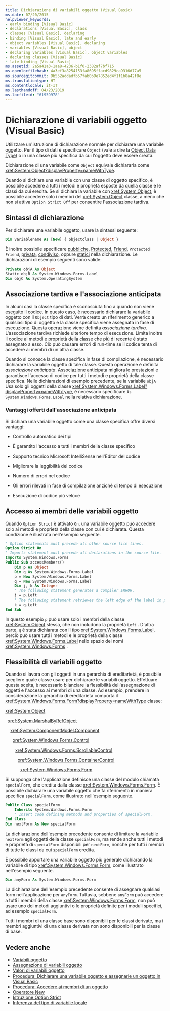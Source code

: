 ```yaml
---
title: Dichiarazione di variabili oggetto (Visual Basic)
ms.date: 07/20/2015
helpviewer_keywords:
- early binding [Visual Basic]
- declarations [Visual Basic], class
- classes [Visual Basic], declaring
- binding [Visual Basic], late and early
- object variables [Visual Basic], declaring
- variables [Visual Basic], object
- declaring variables [Visual Basic], object variables
- declaring classes [Visual Basic]
- late binding [Visual Basic]
ms.assetid: 2a5a41a3-1aa8-4236-b1f0-2382af7bf715
ms.openlocfilehash: 4a3ef3a8254153fa8695ffacd9829ca9316d77a5
ms.sourcegitcommit: 9b552addadfb57fab0b9e7852ed4f1f1b8a42f8e
ms.translationtype: HT
ms.contentlocale: it-IT
ms.lasthandoff: 04/23/2019
ms.locfileid: "61959978"
---
```

# <a name="object-variable-declaration-visual-basic"></a>Dichiarazione di variabili oggetto (Visual Basic)
Utilizzare un'istruzione di dichiarazione normale per dichiarare una variabile oggetto. Per il tipo di dati è specificare `Object` (vale a dire la [Object Data Type](../../../../visual-basic/language-reference/data-types/object-data-type.md)) o in una classe più specifica da cui l'oggetto deve essere creata.  
  
 Dichiarazione di una variabile come `Object` equivale dichiararla come <xref:System.Object?displayProperty=nameWithType>.  
  
 Quando si dichiara una variabile con una classe di oggetto specifico, è possibile accedere a tutti i metodi e proprietà esposte da quella classe e le classi da cui eredita. Se si dichiara la variabile con <xref:System.Object>, è possibile accedere solo i membri del <xref:System.Object> classe, a meno che non si attiva `Option Strict Off` per consentire l'associazione tardiva.  
  
## <a name="declaration-syntax"></a>Sintassi di dichiarazione  
 Per dichiarare una variabile oggetto, usare la sintassi seguente:  
  
```vb  
Dim variablename As [New] { objectclass | Object }  
```  
  
 È inoltre possibile specificare [pubbliche](../../../../visual-basic/language-reference/modifiers/public.md), [Protected](../../../../visual-basic/language-reference/modifiers/protected.md), [Friend](../../../../visual-basic/language-reference/modifiers/friend.md), `Protected Friend`, [privata](../../../../visual-basic/language-reference/modifiers/private.md), [condiviso](../../../../visual-basic/language-reference/modifiers/shared.md), oppure [statici](../../../../visual-basic/language-reference/modifiers/static.md) nella dichiarazione. Le dichiarazioni di esempio seguenti sono valide:  
  
```vb  
Private objA As Object  
Static objB As System.Windows.Forms.Label  
Dim objC As System.OperatingSystem  
```  
  
## <a name="late-binding-and-early-binding"></a>Associazione tardiva e l'associazione anticipata  
 In alcuni casi la classe specifica è sconosciuta fino a quando non viene eseguito il codice. In questo caso, è necessario dichiarare la variabile oggetto con il `Object` tipo di dati. Verrà creato un riferimento generico a qualsiasi tipo di oggetto e la classe specifica viene assegnata in fase di esecuzione. Questa operazione viene definita *associazione tardiva*. L'associazione tardiva richiede ulteriore tempo di esecuzione. Limita inoltre il codice ai metodi e proprietà della classe che più di recente è stato assegnato a esso. Ciò può causare errori di run-time se il codice tenta di accedere ai membri di un'altra classe.  
  
 Quando si conosce la classe specifica in fase di compilazione, è necessario dichiarare la variabile oggetto di tale classe. Questa operazione è definita *associazione anticipata*. Associazione anticipata migliora le prestazioni e garantisce l'accesso di codice per tutti i metodi e proprietà della classe specifica. Nelle dichiarazioni di esempio precedente, se la variabile `objA` Usa solo gli oggetti della classe <xref:System.Windows.Forms.Label?displayProperty=nameWithType>, è necessario specificare `As System.Windows.Forms.Label` nella relativa dichiarazione.  
  
### <a name="advantages-of-early-binding"></a>Vantaggi offerti dall'associazione anticipata  
 Si dichiara una variabile oggetto come una classe specifica offre diversi vantaggi:  
  
- Controllo automatico dei tipi  
  
- È garantito l'accesso a tutti i membri della classe specifico  
  
- Supporto tecnico Microsoft IntelliSense nell'Editor del codice  
  
- Migliorare la leggibilità del codice  
  
- Numero di errori nel codice  
  
- Gli errori rilevati in fase di compilazione anziché di tempo di esecuzione  
  
- Esecuzione di codice più veloce  
  
## <a name="access-to-object-variable-members"></a>Accesso ai membri delle variabili oggetto  
 Quando `Option Strict` è attivato `On`, una variabile oggetto può accedere solo ai metodi e proprietà della classe con cui è dichiarata. Questa condizione è illustrata nell'esempio seguente.  
  
```vb  
' Option statements must precede all other source file lines.  
Option Strict On  
' Imports statement must precede all declarations in the source file.  
Imports System.Windows.Forms  
Public Sub accessMembers()  
    Dim p As Object  
    Dim q As System.Windows.Forms.Label  
    p = New System.Windows.Forms.Label  
    q = New System.Windows.Forms.Label  
    Dim j, k As Integer  
    ' The following statement generates a compiler ERROR.  
    j = p.Left  
    ' The following statement retrieves the left edge of the label in pixels.  
    k = q.Left  
End Sub  
```  
  
 In questo esempio `p` può usare solo i membri della classe <xref:System.Object> stessa, che non includono la proprietà `Left` . D'altra parte, `q` è stata dichiarata con il tipo <xref:System.Windows.Forms.Label>, perciò può usare tutti i metodi e le proprietà della classe <xref:System.Windows.Forms.Label> nello spazio dei nomi <xref:System.Windows.Forms> .  
  
## <a name="flexibility-of-object-variables"></a>Flessibilità di variabili oggetto  
 Quando si lavora con gli oggetti in una gerarchia di ereditarietà, è possibile scegliere quale classe usare per dichiarare le variabili oggetto. Effettuare questa scelta, è necessario bilanciare la flessibilità dell'assegnazione di oggetti e l'accesso ai membri di una classe. Ad esempio, prendere in considerazione la gerarchia di ereditarietà comporta il <xref:System.Windows.Forms.Form?displayProperty=nameWithType> classe:  
  
 <xref:System.Object>  
  
 &nbsp;&nbsp;<xref:System.MarshalByRefObject>  
  
 &nbsp;&nbsp;&nbsp;&nbsp;<xref:System.ComponentModel.Component>  
  
 &nbsp;&nbsp;&nbsp;&nbsp;&nbsp;&nbsp;<xref:System.Windows.Forms.Control>  
  
 &nbsp;&nbsp;&nbsp;&nbsp;&nbsp;&nbsp;&nbsp;&nbsp;<xref:System.Windows.Forms.ScrollableControl>  
  
 &nbsp;&nbsp;&nbsp;&nbsp;&nbsp;&nbsp;&nbsp;&nbsp;&nbsp;&nbsp;<xref:System.Windows.Forms.ContainerControl>  
  
 &nbsp;&nbsp;&nbsp;&nbsp;&nbsp;&nbsp;&nbsp;&nbsp;&nbsp;&nbsp;&nbsp;&nbsp;<xref:System.Windows.Forms.Form>  
  
 Si supponga che l'applicazione definisce una classe del modulo chiamata `specialForm`, che eredita dalla classe <xref:System.Windows.Forms.Form>. È possibile dichiarare una variabile oggetto che fa riferimento in maniera specifica `specialForm`, come illustrato nell'esempio seguente.  
  
```vb  
Public Class specialForm  
    Inherits System.Windows.Forms.Form  
    ' Insert code defining methods and properties of specialForm.  
End Class  
Dim nextForm As New specialForm  
```  
  
 La dichiarazione dell'esempio precedente consente di limitare la variabile `nextForm` agli oggetti della classe `specialForm`, ma rende anche tutti i metodi e proprietà di `specialForm` disponibili per `nextForm`, nonché per tutti i membri di tutte le classi da cui `specialForm` eredita.  
  
 È possibile apportare una variabile oggetto più generale dichiarando la variabile di tipo <xref:System.Windows.Forms.Form>, come illustrato nell'esempio seguente.  
  
```vb  
Dim anyForm As System.Windows.Forms.Form  
```  
  
 La dichiarazione dell'esempio precedente consente di assegnare qualsiasi form nell'applicazione per `anyForm`. Tuttavia, sebbene `anyForm` può accedere a tutti i membri della classe <xref:System.Windows.Forms.Form>, non può usare uno dei metodi aggiuntivi o le proprietà definite per i moduli specifici, ad esempio `specialForm`.  
  
 Tutti i membri di una classe base sono disponibili per le classi derivate, ma i membri aggiuntivi di una classe derivata non sono disponibili per la classe di base.  
  
## <a name="see-also"></a>Vedere anche

- [Variabili oggetto](../../../../visual-basic/programming-guide/language-features/variables/object-variables.md)
- [Assegnazione di variabili oggetto](../../../../visual-basic/programming-guide/language-features/variables/object-variable-assignment.md)
- [Valori di variabili oggetto](../../../../visual-basic/programming-guide/language-features/variables/object-variable-values.md)
- [Procedura: Dichiarare una variabile oggetto e assegnarle un oggetto in Visual Basic](../../../../visual-basic/programming-guide/language-features/variables/how-to-declare-an-object-variable-and-assign-an-object-to-it.md)
- [Procedura: Accedere ai membri di un oggetto](../../../../visual-basic/programming-guide/language-features/variables/how-to-access-members-of-an-object.md)
- [Operatore New](../../../../visual-basic/language-reference/operators/new-operator.md)
- [Istruzione Option Strict](../../../../visual-basic/language-reference/statements/option-strict-statement.md)
- [Inferenza del tipo di variabile locale](../../../../visual-basic/programming-guide/language-features/variables/local-type-inference.md)
